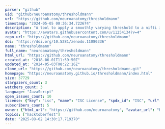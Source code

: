 ```yaml
---
parser: "github"
uid: "github/neuroanatomy/thresholdmann"
url: "https://github.com/neuroanatomy/thresholdmann"
timestamp: "2024-05-05 00:36:34.722674"
description: "A tool to apply a smoothly varying threshold to a nifti image"
avatar: "https://avatars.githubusercontent.com/u/11254134?v=4"
repo_url: "https://github.com/neuroanatomy/thresholdmann"
doi: "https://doi.org/10.5281/zenodo.11080336"
name: "thresholdmann"
full_name: "neuroanatomy/thresholdmann"
html_url: "https://github.com/neuroanatomy/thresholdmann"
created_at: "2018-06-01T11:59:50Z"
updated_at: "2024-05-03T08:22:16Z"
clone_url: "https://github.com/neuroanatomy/thresholdmann.git"
homepage: "https://neuroanatomy.github.io/thresholdmann/index.html"
size: 37729
stargazers_count: 3
watchers_count: 3
language: "JavaScript"
open_issues_count: 10
license: {"key": "isc", "name": "ISC License", "spdx_id": "ISC", "url": "https://api.github.com/licenses/isc", "node_id": "MDc6TGljZW5zZTEw"}
subscribers_count: 5
owner: {"html_url": "https://github.com/neuroanatomy", "avatar_url": "https://avatars.githubusercontent.com/u/11254134?v=4", "login": "neuroanatomy", "type": "Organization"}
topics: ["hacktoberfest"]
date: "2025-08-02 14:30:17.719370"
---
```

